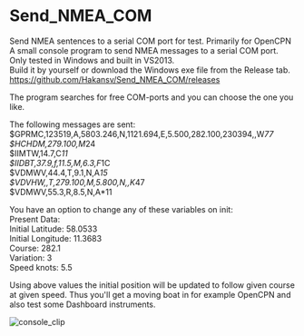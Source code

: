 # Send_NMEA_COM
Send NMEA sentences to a serial COM port for test. Primarily for OpenCPN
A small console program to send NMEA messages to a serial COM port.
Only tested in Windows and built in VS2013.  
Build it by yourself or download the Windows exe file from the Release tab. https://github.com/Hakansv/Send_NMEA_COM/releases

The program searches for free COM-ports and you can choose the one you like.

The following messages are sent:  
$GPRMC,123519,A,5803.246,N,1121.694,E,5.500,282.100,230394,,W*77  
$HCHDM,279.100,M*24  
$IIMTW,14.7,C*11  
$IIDBT,37.9,f,11.5,M,6.3,F*1C  
$VDMWV,44.4,T,9.1,N,A*15  
$VDVHW,,T,279.100,M,5.800,N,,K*47  
$VDMWV,55.3,R,8.5,N,A*11  

You have an option to change any of these variables on init:  
Present Data:  
 Initial Latitude: 58.0533  
 Initial  Longitude: 11.3683  
 Course: 282.1  
 Variation: 3  
 Speed knots: 5.5  

Using above values the initial position will be updated to follow given course at given speed. 
Thus you'll get a moving boat in for example OpenCPN and also test some Dashboard instruments.

![console_clip](https://cloud.githubusercontent.com/assets/7202854/20133092/5b613726-a666-11e6-94f3-dbe0f7412c2a.PNG)
